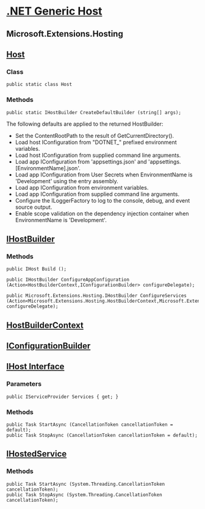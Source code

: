 
# [.NET Generic Host](https://docs.microsoft.com/en-us/dotnet/core/extensions/generic-host)

## Microsoft.Extensions.Hosting

## [Host](https://docs.microsoft.com/en-us/dotnet/api/microsoft.extensions.hosting.host?view=dotnet-plat-ext-6.0)

### Class

	public static class Host

### Methods

	public static IHostBuilder CreateDefaultBuilder (string[] args);

The following defaults are applied to the returned HostBuilder:

- Set the ContentRootPath to the result of GetCurrentDirectory().
- Load host IConfiguration from "DOTNET_" prefixed environment variables.
- Load host IConfiguration from supplied command line arguments.
- Load app IConfiguration from 'appsettings.json' and 'appsettings.[EnvironmentName].json'.
- Load app IConfiguration from User Secrets when EnvironmentName is 'Development' using the entry assembly.
- Load app IConfiguration from environment variables.
- Load app IConfiguration from supplied command line arguments.
- Configure the ILoggerFactory to log to the console, debug, and event source output.
- Enable scope validation on the dependency injection container when EnvironmentName is 'Development'.

## [IHostBuilder](https://docs.microsoft.com/en-us/dotnet/api/microsoft.extensions.hosting.ihostbuilder?view=dotnet-plat-ext-6.0)

### Methods

	public IHost Build ();

	public IHostBuilder ConfigureAppConfiguration (Action<HostBuilderContext,IConfigurationBuilder> configureDelegate);

	public Microsoft.Extensions.Hosting.IHostBuilder ConfigureServices (Action<Microsoft.Extensions.Hosting.HostBuilderContext,Microsoft.Extensions.DependencyInjection.IServiceCollection> configureDelegate);

## [HostBuilderContext](https://docs.microsoft.com/en-us/dotnet/api/microsoft.extensions.hosting.hostbuildercontext?view=dotnet-plat-ext-6.0)

## [IConfigurationBuilder](https://docs.microsoft.com/en-us/dotnet/api/microsoft.extensions.configuration.iconfigurationbuilder?view=dotnet-plat-ext-6.0)

## [IHost Interface](https://docs.microsoft.com/en-us/dotnet/api/microsoft.extensions.hosting.ihost?view=dotnet-plat-ext-6.0)

### Parameters

	public IServiceProvider Services { get; }

### Methods

	public Task StartAsync (CancellationToken cancellationToken = default);
	public Task StopAsync (CancellationToken cancellationToken = default);

## [IHostedService](https://docs.microsoft.com/en-us/dotnet/api/microsoft.extensions.hosting.ihostedservice?view=dotnet-plat-ext-6.0)

### Methods

	public Task StartAsync (System.Threading.CancellationToken cancellationToken);
	public Task StopAsync (System.Threading.CancellationToken cancellationToken);
